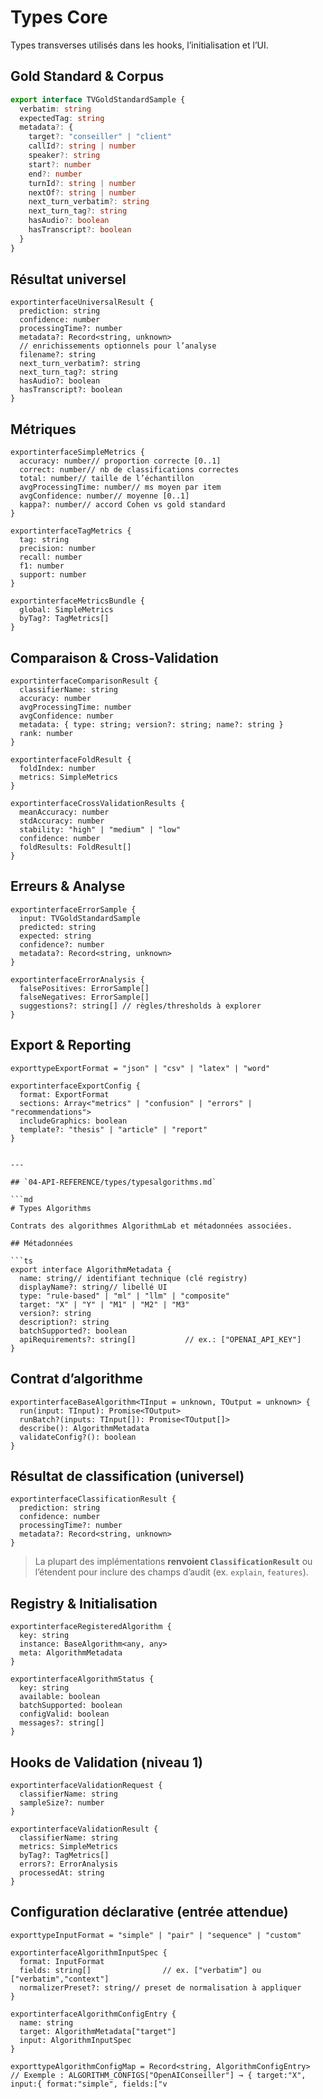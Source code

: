﻿
# Types Core

Types transverses utilisés dans les hooks, l’initialisation et l’UI.

## Gold Standard & Corpus

```ts
export interface TVGoldStandardSample {
  verbatim: string
  expectedTag: string
  metadata?: {
    target?: "conseiller" | "client"
    callId?: string | number
    speaker?: string
    start?: number
    end?: number
    turnId?: string | number
    nextOf?: string | number
    next_turn_verbatim?: string
    next_turn_tag?: string
    hasAudio?: boolean
    hasTranscript?: boolean
  }
}
```


## Résultat universel

<pre class="overflow-visible!" data-start="1395" data-end="1715"><div class="contain-inline-size rounded-2xl relative bg-token-sidebar-surface-primary"><div class="sticky top-9"><div class="absolute end-0 bottom-0 flex h-9 items-center pe-2"><div class="bg-token-bg-elevated-secondary text-token-text-secondary flex items-center gap-4 rounded-sm px-2 font-sans text-xs"></div></div></div><div class="overflow-y-auto p-4" dir="ltr"><code class="whitespace-pre! language-ts"><span><span>export</span><span></span><span>interface</span><span></span><span>UniversalResult</span><span> {
  </span><span>prediction</span><span>: </span><span>string</span><span>
  </span><span>confidence</span><span>: </span><span>number</span><span>
  processingTime?: </span><span>number</span><span>
  metadata?: </span><span>Record</span><span><</span><span>string</span><span>, </span><span>unknown</span><span>>
  </span><span>// enrichissements optionnels pour l’analyse</span><span>
  filename?: </span><span>string</span><span>
  next_turn_verbatim?: </span><span>string</span><span>
  next_turn_tag?: </span><span>string</span><span>
  hasAudio?: </span><span>boolean</span><span>
  hasTranscript?: </span><span>boolean</span><span>
}
</span></span></code></div></div></pre>

## Métriques

<pre class="overflow-visible!" data-start="1731" data-end="2311"><div class="contain-inline-size rounded-2xl relative bg-token-sidebar-surface-primary"><div class="sticky top-9"><div class="absolute end-0 bottom-0 flex h-9 items-center pe-2"><div class="bg-token-bg-elevated-secondary text-token-text-secondary flex items-center gap-4 rounded-sm px-2 font-sans text-xs"></div></div></div><div class="overflow-y-auto p-4" dir="ltr"><code class="whitespace-pre! language-ts"><span><span>export</span><span></span><span>interface</span><span></span><span>SimpleMetrics</span><span> {
  </span><span>accuracy</span><span>: </span><span>number</span><span></span><span>// proportion correcte [0..1]</span><span>
  </span><span>correct</span><span>: </span><span>number</span><span></span><span>// nb de classifications correctes</span><span>
  </span><span>total</span><span>: </span><span>number</span><span></span><span>// taille de l’échantillon</span><span>
  </span><span>avgProcessingTime</span><span>: </span><span>number</span><span></span><span>// ms moyen par item</span><span>
  </span><span>avgConfidence</span><span>: </span><span>number</span><span></span><span>// moyenne [0..1]</span><span>
  kappa?: </span><span>number</span><span></span><span>// accord Cohen vs gold standard</span><span>
}

</span><span>export</span><span></span><span>interface</span><span></span><span>TagMetrics</span><span> {
  </span><span>tag</span><span>: </span><span>string</span><span>
  </span><span>precision</span><span>: </span><span>number</span><span>
  </span><span>recall</span><span>: </span><span>number</span><span>
  </span><span>f1</span><span>: </span><span>number</span><span>
  </span><span>support</span><span>: </span><span>number</span><span>
}

</span><span>export</span><span></span><span>interface</span><span></span><span>MetricsBundle</span><span> {
  </span><span>global</span><span>: </span><span>SimpleMetrics</span><span>
  byTag?: </span><span>TagMetrics</span><span>[]
}
</span></span></code></div></div></pre>

## Comparaison & Cross-Validation

<pre class="overflow-visible!" data-start="2348" data-end="2824"><div class="contain-inline-size rounded-2xl relative bg-token-sidebar-surface-primary"><div class="sticky top-9"><div class="absolute end-0 bottom-0 flex h-9 items-center pe-2"><div class="bg-token-bg-elevated-secondary text-token-text-secondary flex items-center gap-4 rounded-sm px-2 font-sans text-xs"></div></div></div><div class="overflow-y-auto p-4" dir="ltr"><code class="whitespace-pre! language-ts"><span><span>export</span><span></span><span>interface</span><span></span><span>ComparisonResult</span><span> {
  </span><span>classifierName</span><span>: </span><span>string</span><span>
  </span><span>accuracy</span><span>: </span><span>number</span><span>
  </span><span>avgProcessingTime</span><span>: </span><span>number</span><span>
  </span><span>avgConfidence</span><span>: </span><span>number</span><span>
  </span><span>metadata</span><span>: { </span><span>type</span><span>: </span><span>string</span><span>; version?: </span><span>string</span><span>; name?: </span><span>string</span><span> }
  </span><span>rank</span><span>: </span><span>number</span><span>
}

</span><span>export</span><span></span><span>interface</span><span></span><span>FoldResult</span><span> {
  </span><span>foldIndex</span><span>: </span><span>number</span><span>
  </span><span>metrics</span><span>: </span><span>SimpleMetrics</span><span>
}

</span><span>export</span><span></span><span>interface</span><span></span><span>CrossValidationResults</span><span> {
  </span><span>meanAccuracy</span><span>: </span><span>number</span><span>
  </span><span>stdAccuracy</span><span>: </span><span>number</span><span>
  </span><span>stability</span><span>: </span><span>"high"</span><span> | </span><span>"medium"</span><span> | </span><span>"low"</span><span>
  </span><span>confidence</span><span>: </span><span>number</span><span>
  </span><span>foldResults</span><span>: </span><span>FoldResult</span><span>[]
}
</span></span></code></div></div></pre>

## Erreurs & Analyse

<pre class="overflow-visible!" data-start="2848" data-end="3175"><div class="contain-inline-size rounded-2xl relative bg-token-sidebar-surface-primary"><div class="sticky top-9"><div class="absolute end-0 bottom-0 flex h-9 items-center pe-2"><div class="bg-token-bg-elevated-secondary text-token-text-secondary flex items-center gap-4 rounded-sm px-2 font-sans text-xs"></div></div></div><div class="overflow-y-auto p-4" dir="ltr"><code class="whitespace-pre! language-ts"><span><span>export</span><span></span><span>interface</span><span></span><span>ErrorSample</span><span> {
  </span><span>input</span><span>: </span><span>TVGoldStandardSample</span><span>
  </span><span>predicted</span><span>: </span><span>string</span><span>
  </span><span>expected</span><span>: </span><span>string</span><span>
  confidence?: </span><span>number</span><span>
  metadata?: </span><span>Record</span><span><</span><span>string</span><span>, </span><span>unknown</span><span>>
}

</span><span>export</span><span></span><span>interface</span><span></span><span>ErrorAnalysis</span><span> {
  </span><span>falsePositives</span><span>: </span><span>ErrorSample</span><span>[]
  </span><span>falseNegatives</span><span>: </span><span>ErrorSample</span><span>[]
  suggestions?: </span><span>string</span><span>[] </span><span>// règles/thresholds à explorer</span><span>
}
</span></span></code></div></div></pre>

## Export & Reporting

<pre class="overflow-visible!" data-start="3200" data-end="3474"><div class="contain-inline-size rounded-2xl relative bg-token-sidebar-surface-primary"><div class="sticky top-9"><div class="absolute end-0 bottom-0 flex h-9 items-center pe-2"><div class="bg-token-bg-elevated-secondary text-token-text-secondary flex items-center gap-4 rounded-sm px-2 font-sans text-xs"></div></div></div><div class="overflow-y-auto p-4" dir="ltr"><code class="whitespace-pre! language-ts"><span><span>export</span><span></span><span>type</span><span></span><span>ExportFormat</span><span> = </span><span>"json"</span><span> | </span><span>"csv"</span><span> | </span><span>"latex"</span><span> | </span><span>"word"</span><span>

</span><span>export</span><span></span><span>interface</span><span></span><span>ExportConfig</span><span> {
  </span><span>format</span><span>: </span><span>ExportFormat</span><span>
  </span><span>sections</span><span>: </span><span>Array</span><span><</span><span>"metrics"</span><span> | </span><span>"confusion"</span><span> | </span><span>"errors"</span><span> | </span><span>"recommendations"</span><span>>
  </span><span>includeGraphics</span><span>: </span><span>boolean</span><span>
  template?: </span><span>"thesis"</span><span> | </span><span>"article"</span><span> | </span><span>"report"</span><span>
}
</span></span></code></div></div></pre>

<pre class="overflow-visible!" data-start="3475" data-end="4046"><div class="contain-inline-size rounded-2xl relative bg-token-sidebar-surface-primary"><div class="sticky top-9"><div class="absolute end-0 bottom-0 flex h-9 items-center pe-2"><div class="bg-token-bg-elevated-secondary text-token-text-secondary flex items-center gap-4 rounded-sm px-2 font-sans text-xs"></div></div></div><div class="overflow-y-auto p-4" dir="ltr"><code class="whitespace-pre!"><span><span>
---

## </span><span>`04-API-REFERENCE/types/typesalgorithms.md`</span><span>

</span><span>``</span><span>`md
# Types Algorithms

Contrats des algorithmes AlgorithmLab et métadonnées associées.

## Métadonnées

`</span><span>``</span><span>ts
export </span><span>interface</span><span> AlgorithmMetadata {
  name: </span><span>string</span><span></span><span>// identifiant technique (clé registry)</span><span>
  displayName?: </span><span>string</span><span></span><span>// libellé UI</span><span>
  </span><span>type</span><span>: </span><span>"rule-based"</span><span> | </span><span>"ml"</span><span> | </span><span>"llm"</span><span> | </span><span>"composite"</span><span>
  target: </span><span>"X"</span><span> | </span><span>"Y"</span><span> | </span><span>"M1"</span><span> | </span><span>"M2"</span><span> | </span><span>"M3"</span><span>
  version?: </span><span>string</span><span>
  description?: </span><span>string</span><span>
  batchSupported?: boolean
  apiRequirements?: </span><span>string</span><span>[]           </span><span>// ex.: ["OPENAI_API_KEY"]</span><span>
}
</span></span></code></div></div></pre>

## Contrat d’algorithme

<pre class="overflow-visible!" data-start="4073" data-end="4304"><div class="contain-inline-size rounded-2xl relative bg-token-sidebar-surface-primary"><div class="sticky top-9"><div class="absolute end-0 bottom-0 flex h-9 items-center pe-2"><div class="bg-token-bg-elevated-secondary text-token-text-secondary flex items-center gap-4 rounded-sm px-2 font-sans text-xs"></div></div></div><div class="overflow-y-auto p-4" dir="ltr"><code class="whitespace-pre! language-ts"><span><span>export</span><span></span><span>interface</span><span></span><span>BaseAlgorithm</span><span><</span><span>TInput</span><span> = </span><span>unknown</span><span>, </span><span>TOutput</span><span> = </span><span>unknown</span><span>> {
  </span><span>run</span><span>(</span><span>input</span><span>: </span><span>TInput</span><span>): </span><span>Promise</span><span><</span><span>TOutput</span><span>>
  runBatch?(</span><span>inputs</span><span>: </span><span>TInput</span><span>[]): </span><span>Promise</span><span><</span><span>TOutput</span><span>[]>
  </span><span>describe</span><span>(): </span><span>AlgorithmMetadata</span><span>
  validateConfig?(): </span><span>boolean</span><span>
}
</span></span></code></div></div></pre>

## Résultat de classification (universel)

<pre class="overflow-visible!" data-start="4349" data-end="4505"><div class="contain-inline-size rounded-2xl relative bg-token-sidebar-surface-primary"><div class="sticky top-9"><div class="absolute end-0 bottom-0 flex h-9 items-center pe-2"><div class="bg-token-bg-elevated-secondary text-token-text-secondary flex items-center gap-4 rounded-sm px-2 font-sans text-xs"></div></div></div><div class="overflow-y-auto p-4" dir="ltr"><code class="whitespace-pre! language-ts"><span><span>export</span><span></span><span>interface</span><span></span><span>ClassificationResult</span><span> {
  </span><span>prediction</span><span>: </span><span>string</span><span>
  </span><span>confidence</span><span>: </span><span>number</span><span>
  processingTime?: </span><span>number</span><span>
  metadata?: </span><span>Record</span><span><</span><span>string</span><span>, </span><span>unknown</span><span>>
}
</span></span></code></div></div></pre>

> La plupart des implémentations **renvoient `ClassificationResult`** ou l’étendent pour inclure des champs d’audit (ex. `explain`, `features`).

## Registry & Initialisation

<pre class="overflow-visible!" data-start="4683" data-end="4953"><div class="contain-inline-size rounded-2xl relative bg-token-sidebar-surface-primary"><div class="sticky top-9"><div class="absolute end-0 bottom-0 flex h-9 items-center pe-2"><div class="bg-token-bg-elevated-secondary text-token-text-secondary flex items-center gap-4 rounded-sm px-2 font-sans text-xs"></div></div></div><div class="overflow-y-auto p-4" dir="ltr"><code class="whitespace-pre! language-ts"><span><span>export</span><span></span><span>interface</span><span></span><span>RegisteredAlgorithm</span><span> {
  </span><span>key</span><span>: </span><span>string</span><span>
  </span><span>instance</span><span>: </span><span>BaseAlgorithm</span><span><</span><span>any</span><span>, </span><span>any</span><span>>
  </span><span>meta</span><span>: </span><span>AlgorithmMetadata</span><span>
}

</span><span>export</span><span></span><span>interface</span><span></span><span>AlgorithmStatus</span><span> {
  </span><span>key</span><span>: </span><span>string</span><span>
  </span><span>available</span><span>: </span><span>boolean</span><span>
  </span><span>batchSupported</span><span>: </span><span>boolean</span><span>
  </span><span>configValid</span><span>: </span><span>boolean</span><span>
  messages?: </span><span>string</span><span>[]
}
</span></span></code></div></div></pre>

## Hooks de Validation (niveau 1)

<pre class="overflow-visible!" data-start="4990" data-end="5244"><div class="contain-inline-size rounded-2xl relative bg-token-sidebar-surface-primary"><div class="sticky top-9"><div class="absolute end-0 bottom-0 flex h-9 items-center pe-2"><div class="bg-token-bg-elevated-secondary text-token-text-secondary flex items-center gap-4 rounded-sm px-2 font-sans text-xs"></div></div></div><div class="overflow-y-auto p-4" dir="ltr"><code class="whitespace-pre! language-ts"><span><span>export</span><span></span><span>interface</span><span></span><span>ValidationRequest</span><span> {
  </span><span>classifierName</span><span>: </span><span>string</span><span>
  sampleSize?: </span><span>number</span><span>
}

</span><span>export</span><span></span><span>interface</span><span></span><span>ValidationResult</span><span> {
  </span><span>classifierName</span><span>: </span><span>string</span><span>
  </span><span>metrics</span><span>: </span><span>SimpleMetrics</span><span>
  byTag?: </span><span>TagMetrics</span><span>[]
  errors?: </span><span>ErrorAnalysis</span><span>
  </span><span>processedAt</span><span>: </span><span>string</span><span>
}
</span></span></code></div></div></pre>

## Configuration déclarative (entrée attendue)

<pre class="overflow-visible!" data-start="5294" data-end="5898"><div class="contain-inline-size rounded-2xl relative bg-token-sidebar-surface-primary"><div class="sticky top-9"><div class="absolute end-0 bottom-0 flex h-9 items-center pe-2"><div class="bg-token-bg-elevated-secondary text-token-text-secondary flex items-center gap-4 rounded-sm px-2 font-sans text-xs"></div></div></div><div class="overflow-y-auto p-4" dir="ltr"><code class="whitespace-pre! language-ts"><span><span>export</span><span></span><span>type</span><span></span><span>InputFormat</span><span> = </span><span>"simple"</span><span> | </span><span>"pair"</span><span> | </span><span>"sequence"</span><span> | </span><span>"custom"</span><span>

</span><span>export</span><span></span><span>interface</span><span></span><span>AlgorithmInputSpec</span><span> {
  </span><span>format</span><span>: </span><span>InputFormat</span><span>
  </span><span>fields</span><span>: </span><span>string</span><span>[]                </span><span>// ex. ["verbatim"] ou ["verbatim","context"]</span><span>
  normalizerPreset?: </span><span>string</span><span></span><span>// preset de normalisation à appliquer</span><span>
}

</span><span>export</span><span></span><span>interface</span><span></span><span>AlgorithmConfigEntry</span><span> {
  </span><span>name</span><span>: </span><span>string</span><span>
  </span><span>target</span><span>: </span><span>AlgorithmMetadata</span><span>[</span><span>"target"</span><span>]
  </span><span>input</span><span>: </span><span>AlgorithmInputSpec</span><span>
}

</span><span>export</span><span></span><span>type</span><span></span><span>AlgorithmConfigMap</span><span> = </span><span>Record</span><span><</span><span>string</span><span>, </span><span>AlgorithmConfigEntry</span><span>>
</span><span>// Exemple : ALGORITHM_CONFIGS["OpenAIConseiller"] → { target:"X", input:{ format:"simple", fields:["v</span></span></code></div></div></pre>
